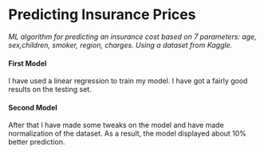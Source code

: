 # Predicting Insurance Prices

*ML algorithm for predicting an insurance cost based on 7 parameters: age, sex,children, smoker, region, charges.
Using a dataset from Kaggle.*

#### First Model
I have used a linear regression to train my model. I have got a fairly good results on the testing set.

#### Second Model
After that I have made some tweaks on the model and have made normalization of the dataset. As a result, the model displayed about 10% better prediction.
